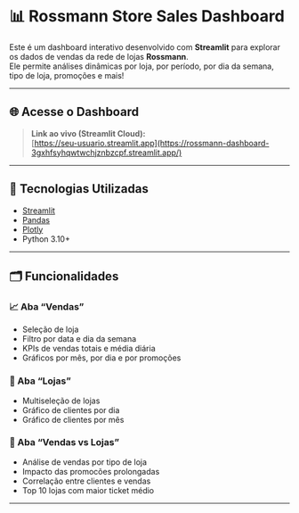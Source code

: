 # 📊 Rossmann Store Sales Dashboard

Este é um dashboard interativo desenvolvido com **Streamlit** para explorar os dados de vendas da rede de lojas **Rossmann**.  
Ele permite análises dinâmicas por loja, por período, por dia da semana, tipo de loja, promoções e mais!

---

## 🌐 Acesse o Dashboard

> **Link ao vivo (Streamlit Cloud):**  
> [https://seu-usuario.streamlit.app](https://rossmann-dashboard-3gxhfsyhqwtwchjznbzcpf.streamlit.app/)  


---

## 🧰 Tecnologias Utilizadas

- [Streamlit](https://streamlit.io/)
- [Pandas](https://pandas.pydata.org/)
- [Plotly](https://plotly.com/python/)
- Python 3.10+

---

## 🗂️ Funcionalidades

### 📈 Aba “Vendas”
- Seleção de loja
- Filtro por data e dia da semana
- KPIs de vendas totais e média diária
- Gráficos por mês, por dia e por promoções

### 🏪 Aba “Lojas”
- Multiseleção de lojas
- Gráfico de clientes por dia
- Gráfico de clientes por mês

### 🔗 Aba “Vendas vs Lojas”
- Análise de vendas por tipo de loja
- Impacto das promocões prolongadas
- Correlação entre clientes e vendas
- Top 10 lojas com maior ticket médio

---
